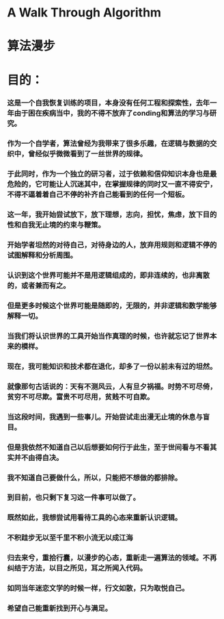 # A Walk Through Algorithm
# 算法漫步

# 目的：
### 这是一个自我恢复训练的项目，本身没有任何工程和探索性，去年一年由于困在疾病当中，我的不得不放弃了conding和算法的学习与研究。
### 作为一个自学者，算法曾经为我带来了很多乐趣，在逻辑与数据的交织中，曾经似乎微微看到了一丝世界的规律。
### 于此同时，作为一个独立的研习者，过于依赖和信仰知识本身也是最危险的，它可能让人沉迷其中，在掌握规律的同时又一直不得安宁，不得不逼着着自己不停的补齐自己能看到的任何一个短板。
### 这一年，我开始尝试放下，放下理想，志向，担忧，焦虑，放下目的性和自我无止境的约束与鞭策。
### 开始学者坦然的对待自己，对待身边的人，放弃用规则和逻辑不停的试图解释和分析周围。
### 认识到这个世界可能并不是用逻辑组成的，即非连续的，也非离散的，或者兼而有之。
### 但是更多时候这个世界可能是随即的，无限的，并非逻辑和数学能够解释一切。
### 当我们将认识世界的工具开始当作真理的时候，也许就忘记了世界本来的模样。
### 现在，我可能知识和技术都在退化，却多了一份以前未有过的坦然。
### 就像那句古话说的：天有不测风云，人有旦夕祸福。时势不可尽倚，贫穷不可尽欺。富贵不可尽用，贫贱不可自欺。
### 当这段时间，我遇到一些事儿。开始尝试走出漫无止境的休息与盲目。
### 但是我依然不知道自己以后想要如何行于此生，至于世间看与不看其实并不由得自决。
### 我不知道自己要做什么，所以，只能把不想做的都排除。
### 到目前，也只剩下复习这一件事可以做了。
### 既然如此，我想尝试用看待工具的心态来重新认识逻辑。
### 不积跬步无以至千里不积小流无以成江海
### 归去来兮，重拾行囊，以漫步的心态，重新走一遍算法的领域。不再纠结于方法，以目之所见，耳之所闻入代码。
### 如同当年迷恋文学的时候一样，行文如散，只为取悦自己。
### 希望自己能重新找到开心与满足。